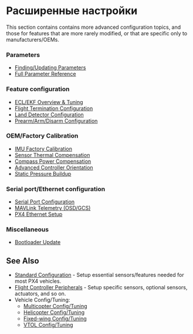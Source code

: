# Расширенные настройки

This section contains contains more advanced configuration topics, and those for features that are more rarely modified, or that are specific only to manufacturers/OEMs.

### Parameters

- [Finding/Updating Parameters](../advanced_config/parameters.md)
- [Full Parameter Reference](../advanced_config/parameter_reference.md)

### Feature configuration

- [ECL/EKF Overview & Tuning](../advanced_config/tuning_the_ecl_ekf.md)
- [Flight Termination Configuration](../advanced_config/flight_termination.md)
- [Land Detector Configuration](../advanced_config/land_detector.md)
- [Prearm/Arm/Disarm Configuration](../advanced_config/prearm_arm_disarm.md)

### OEM/Factory Calibration

- [IMU Factory Calibration](../advanced_config/imu_factory_calibration.md)
- [Sensor Thermal Compensation](../advanced_config/sensor_thermal_calibration.md)
- [Compass Power Compensation](../advanced_config/compass_power_compensation.md)
- [Advanced Controller Orientation](../advanced_config/advanced_flight_controller_orientation_leveling.md)
- [Static Pressure Buildup](../advanced_config/static_pressure_buildup.md)

### Serial port/Ethernet configuration

- [Serial Port Configuration](../peripherals/serial_configuration.md)
- [MAVLink Telemetry (OSD/GCS)](../peripherals/mavlink_peripherals.md)
- [PX4 Ethernet Setup](../advanced_config/ethernet_setup.md)

### Miscellaneous

- [Bootloader Update](../advanced_config/bootloader_update.md)

## See Also

- [Standard Configuration](../config/README.md) - Setup essential sensors/features needed for most PX4 vehicles.
- [Flight Controller Peripherals](../peripherals/README.md) - Setup specific sensors, optional sensors, actuators, and so on.
- Vehicle Config/Tuning:
  - [Multicopter Config/Tuning](../config_mc/README.md)
  - [Helicopter Config/Tuning](../config_heli/README.md)
  - [Fixed-wing Config/Tuning](../config_fw/README.md)
  - [VTOL Config/Tuning](../config_vtol/README.md)
